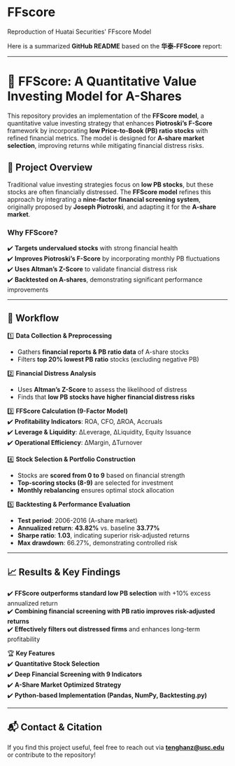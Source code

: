 # FFscore
Reproduction of Huatai Securities' FFscore Model

Here is a summarized **GitHub README** based on the **华泰-FFScore** report:

---

# 📌 **FFScore: A Quantitative Value Investing Model for A-Shares**  

This repository provides an implementation of the **FFScore model**, a quantitative value investing strategy that enhances **Piotroski’s F-Score** framework by incorporating **low Price-to-Book (PB) ratio stocks** with refined financial metrics. The model is designed for **A-share market selection**, improving returns while mitigating financial distress risks.

## 🔹 **Project Overview**  
Traditional value investing strategies focus on **low PB stocks**, but these stocks are often financially distressed. The **FFScore model** refines this approach by integrating a **nine-factor financial screening system**, originally proposed by **Joseph Piotroski**, and adapting it for the **A-share market**.

### **Why FFScore?**
✔️ **Targets undervalued stocks** with strong financial health  
✔️ **Improves Piotroski’s F-Score** by incorporating monthly PB fluctuations  
✔️ **Uses Altman’s Z-Score** to validate financial distress risk  
✔️ **Backtested on A-shares**, demonstrating significant performance improvements  

---

## 🚀 **Workflow**  

1️⃣ **Data Collection & Preprocessing**  
- Gathers **financial reports & PB ratio data** of A-share stocks  
- Filters **top 20% lowest PB ratio** stocks (excluding negative PB)  

2️⃣ **Financial Distress Analysis**  
- Uses **Altman’s Z-Score** to assess the likelihood of distress  
- Finds that **low PB stocks have higher financial distress risks**  

3️⃣ **FFScore Calculation (9-Factor Model)**  
✔️ **Profitability Indicators**: ROA, CFO, ΔROA, Accruals  
✔️ **Leverage & Liquidity**: ΔLeverage, ΔLiquidity, Equity Issuance  
✔️ **Operational Efficiency**: ΔMargin, ΔTurnover  

4️⃣ **Stock Selection & Portfolio Construction**  
- Stocks are **scored from 0 to 9** based on financial strength  
- **Top-scoring stocks (8-9)** are selected for investment  
- **Monthly rebalancing** ensures optimal stock allocation  

5️⃣ **Backtesting & Performance Evaluation**  
- **Test period**: 2006-2016 (A-share market)  
- **Annualized return**: **43.82%** vs. baseline **33.77%**  
- **Sharpe ratio**: **1.03**, indicating superior risk-adjusted returns  
- **Max drawdown**: 66.27%, demonstrating controlled risk  

---

## 📈 **Results & Key Findings**  
✔️ **FFScore outperforms standard low PB selection** with +10% excess annualized return  
✔️ **Combining financial screening with PB ratio improves risk-adjusted returns**  
✔️ **Effectively filters out distressed firms** and enhances long-term profitability  

🏆 **Key Features**  
✔️ **Quantitative Stock Selection**  
✔️ **Deep Financial Screening with 9 Indicators**  
✔️ **A-Share Market Optimized Strategy**  
✔️ **Python-based Implementation (Pandas, NumPy, Backtesting.py)**  

---

## 📬 **Contact & Citation**  
If you find this project useful, feel free to reach out via **tenghanz@usc.edu** or contribute to the repository!  

